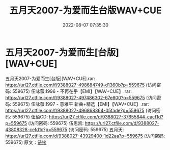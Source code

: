 ﻿---
title: 五月天2007-为爱而生台版WAV+CUE
date: 2022-08-07 07:35:30
categories: WAV车载音乐、镜像
tags: 华语中文
---
# 五月天2007-为爱而生[台版][WAV+CUE]

五月天2007-为爱而生[台版][WAV+CUE].rar: https://url27.ctfile.com/f/9388027-498684749-d1360b?p=559675
(访问密码: 559675)
伍咏薇.1996 - 不再在乎【EMI】【WAV+CUE】.rar: https://url27.ctfile.com/f/9388027-497486302-67e800?p=559675
(访问密码: 559675)
伍咏薇.1997 - 意难平 新曲+精选【EMI】【WAV+CUE】.rar: https://url27.ctfile.com/f/9388027-496868364-05fade?p=559675
(访问密码: 559675)
伍佰CD: https://url27.ctfile.com/d/9388027-37655844-cacf1d?p=559675
(访问密码: 559675)
伍思凯: https://url27.ctfile.com/d/9388027-43808328-cefd1c?p=559675
(访问密码: 559675)
五月天: https://url27.ctfile.com/d/9388027-43929400-1d22aa?p=559675
(访问密码: 559675)
原文：[链接](https://blog.sina.com.cn/s/blog_1647c7e7601030yqs.html)